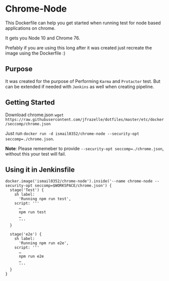 # Chrome-Node

This Dockerfile can help you get started when running test for node based applications on chrome.

It gets you Node 10 and Chrome 76.

Prefably if you are using this long after it was created just recreate the image using the Dockerfile :)

## Purpose
It was created for the purpose of Performing `Karma` and `Protactor` test. But can be extended if needed with `Jenkins` as well when creating pipeline.

## Getting Started

Download chrome.json
`wget https://raw.githubusercontent.com/jfrazelle/dotfiles/master/etc/docker/seccomp/chrome.json`

Just run `docker run -d ismail0352/chrome-node --security-opt seccomp=./chrome.json`.

**Note**: Please rememeber to provide `--security-opt seccomp=./chrome.json`, without this your test will fail.
 
## Using it in Jenkinsfile
```
docker.image('ismail0352/chrome-node').inside('--name chrome-node --security-opt seccomp=$WORKSPACE/chrome.json') { 
  stage('Test') {
    sh label: 
      'Running npm run test', 
    script: '''
      …
      npm run test
      …
      '''
  }
    
  stage('e2e') {
    sh label: 
      'Running npm run e2e', 
    script: '''
      …
      npm run e2e
      …
      '''
  }
}
```
